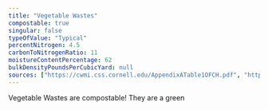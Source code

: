 ```yaml
---
title: "Vegetable Wastes"
compostable: true
singular: false
typeOfValue: "Typical"
percentNitrogen: 4.5
carbonToNitrogenRatio: 11
moistureContentPercentage: 62
bulkDensityPoundsPerCubicYard: null
sources: ["https://cwmi.css.cornell.edu/AppendixATable1OFCH.pdf", "http://compost.css.cornell.edu/CompostCalculator.xlsx"]
---
```


Vegetable Wastes are compostable! They are a green
